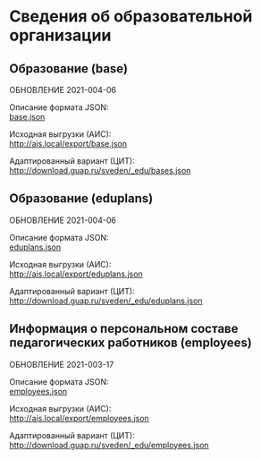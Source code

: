 # Сведения об образовательной организации


## Образование (base)

ОБНОВЛЕНИЕ 2021-004-06

Описание формата JSON:  
[base.json](base.json)

Исходная выгрузки (АИС):  
http://ais.local/export/base.json

Адаптированный вариант (ЦИТ):  
http://download.guap.ru/sveden/_edu/bases.json


## Образование (eduplans)

ОБНОВЛЕНИЕ 2021-004-06

Описание формата JSON:  
[eduplans.json](eduplans.json)

Исходная выгрузки (АИС):  
http://ais.local/export/eduplans.json

Адаптированный вариант (ЦИТ):  
http://download.guap.ru/sveden/_edu/eduplans.json


## Информация о персональном составе педагогических работников (employees)

ОБНОВЛЕНИЕ 2021-003-17

Описание формата JSON:  
[employees.json](employees.json)

Исходная выгрузки (АИС):  
http://ais.local/export/employees.json

Адаптированный вариант (ЦИТ):  
http://download.guap.ru/sveden/_edu/employees.json
